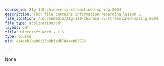 ```yaml
---
course_id: 21g-110-chinese-iv-streamlined-spring-2004
description: This file contains information regarding lesson 5.
file_location: /coursemedia/21g-110-chinese-iv-streamlined-spring-2004/ce4eeb2ba80225b8bfadb78e4e083796_MIT21G_110S04_L5.pdf
file_type: application/pdf
layout: pdf
title: Microsoft Word - L-5
type: course
uid: ce4eeb2ba80225b8bfadb78e4e083796

---
```

None